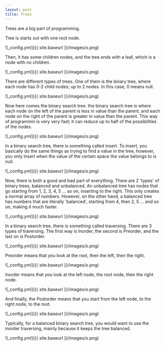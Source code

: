 ```yaml
---
layout: post
title: Trees
---
```


Trees are a big part of programming.

Tree is starts out with one root node. 

![_config.yml]({{ site.baseurl }}/images/o.png)

Then, it has some children nodes, and the tree ends with a leaf, which is a node with no children. 

![_config.yml]({{ site.baseurl }}/images/o.png)

There are different types of trees. One of them is the binary tree, where each node has 0-2 child nodes; up to 2 nodes. In this case, 0 means null.

![_config.yml]({{ site.baseurl }}/images/o.png)

Now here comes the binary search tree. the binary search tree is where each node on the left of the parent is less in value than the parent, and each node on the right of the parent is greater in value than the parent. This way of programmin is very very fast; it can reduce up to half of the possibilities of the nodes.

![_config.yml]({{ site.baseurl }}/images/o.png)

In a binary search tree, there is something called insert. To insert, you basically do the same things as trying to find a value in the tree, however, you only insert when the value of the certain space the value belongs to is null.

![_config.yml]({{ site.baseurl }}/images/o.png)

Now, there is both a good and bad part of everything. There are 2 'types' of binary trees, balanced and unbalanced. An unbalanced tree has nodes that go starting from 1, 2, 3, 4, 5 ... so on, inserting to the right. This only creates a normal array of numbers. However, on the other hand, a balanced tree has numbers that are literally 'balanced', starting from 4, then 2, 5 ... and so on, making it much faster.

![_config.yml]({{ site.baseurl }}/images/o.png)

In a binary search tree, there is something called traversing. There are 3 types of traversing. The first way is Inorder, the second is Preorder, and the last on is Postorder. 

![_config.yml]({{ site.baseurl }}/images/o.png)

Preorder means that you look at the root, then the left, then the right. 

![_config.yml]({{ site.baseurl }}/images/o.png)

Inorder means that you look at the left node, the root node, then the right node.

![_config.yml]({{ site.baseurl }}/images/o.png)

And finally, the Postorder means that you start from the left node, to the right node, to the root.

![_config.yml]({{ site.baseurl }}/images/o.png)

Typically, for a balanced binary search tree, you would want to use the inorder traversing, mainly because it keeps the tree balanced.

![_config.yml]({{ site.baseurl }}/images/o.png)




